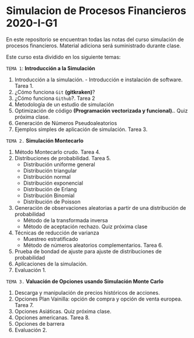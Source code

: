 # Simulacion de Procesos Financieros 2020-I-G1

En este repositorio se encuentran todas las notas del curso simulación de procesos financieros. Material adiciona será suministrado durante clase.

Este curso esta dividido en los siguiente temas:

`TEMA 1`: **Introducción a la Simulación**
   1. Introducción a la simulación.
    - Introducción e instalación de software. Tarea 1.
   2. ¿Cómo funciona `Git` **(gitkraken)**?
   3. ¿Cómo funciona `Github`?. Tarea 2
   4. Metodología de un estudio de simulación
   5. Optimización de código **(Programación vectorizada y funcional).**. Quiz próxima clase.
   6. Generación de Números Pseudoaleatorios
   7. Ejemplos simples de aplicación de simulación. Tarea 3.

`TEMA 2.`  **Simulación Montecarlo**
   1. Método Montecarlo crudo. Tarea 4.
   2. Distribuciones de  probabilidad. Tarea 5. 
      - Distribución uniforme general
      - Distribución triangular
      - Distribución normal
      - Distribución exponencial
      - Distribución de Erlang
      - Distribución Binomial
      - Distribución de Poisson
   3. Generación de observaciones aleatorias a partir de una distribución de probabilidad
      - Método de la transformada inversa
      - Método de aceptación rechazo. Quiz próxima clase
   4. Técnicas de reducción de varianza
      - Muestreo estratificado
      - Método de números aleatorios complementarios. Tarea 6.
   5. Prueba de bondad de ajuste para ajuste de distribuciones de probabilidad
   6. Aplicaciones de la simulación.
   7. Evaluación 1.

`TEMA 3.` **Valuación de Opciones usando Simulación Monte Carlo**
1. Descarga y manipulación de precios históricos de acciones.
2. Opciones Plan Vainilla: opción de compra y opción de venta europea. Tarea 7.
3. Opciones Asiáticas. Quiz próxima clase.
4. Opciones americanas. Tarea 8.
5. Opciones de barrera
6. Evaluación 2.
